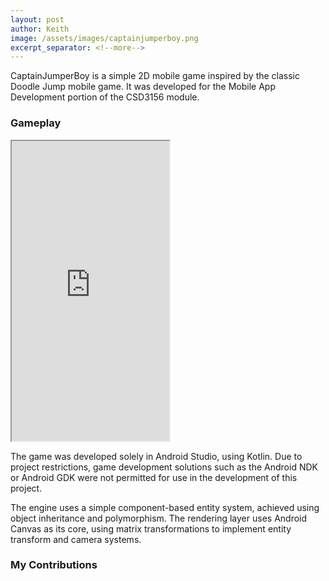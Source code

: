 ```yaml
---
layout: post
author: Keith
image: /assets/images/captainjumperboy.png
excerpt_separator: <!--more-->
---
```

CaptainJumperBoy is a simple 2D mobile game inspired by the classic Doodle Jump mobile game. It was developed for the Mobile App Development portion of the CSD3156 module.
<!--more-->

### Gameplay
<iframe src="https://drive.google.com/file/d/1kHi_ut2HEbvpUdRwsUdL6lzstrGT3kgg/preview" width="50%" height="480em" allow="autoplay" allowfullscreen="allowfullscreen"></iframe>

The game was developed solely in Android Studio, using Kotlin. Due to project restrictions, game development solutions such as the Android NDK or Android GDK were not permitted for use in the development of this project.

The engine uses a simple component-based entity system, achieved using object inheritance and polymorphism. The rendering layer uses Android Canvas as its core, using matrix transformations to implement entity transform and camera systems.

### My Contributions 
